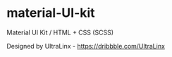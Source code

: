 material-UI-kit
===============

Material UI Kit / HTML + CSS (SCSS)

Designed by UltraLinx - https://dribbble.com/UltraLinx
